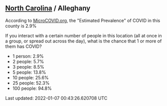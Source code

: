 
## [North Carolina](/united-states/north-carolina) / Alleghany

According to [MicroCOVID.org](http://microcovid.org),
the "Estimated Prevalence" of COVID in this county is 2.9%

If you interact with a certain number of people in this location
(all at once in a group, or spread out across the day), what is the chance that
1 or more of them has COVID?

- 1 person: 2.9%
- 2 people: 5.7%
- 3 people: 8.5%
- 5 people: 13.8%
- 10 people: 25.6%
- 25 people: 52.3%
- 100 people: 94.8%

Last updated: 2022-01-07 00:43:26.620708 UTC
